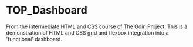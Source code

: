 # TOP_Dashboard

From the intermediate HTML and CSS course of The Odin Project. This is a demonstration of HTML and CSS grid and flexbox integration into a 'functional' dashboard.
